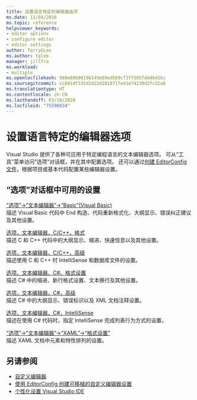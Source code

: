 ```yaml
---
title: 设置语言特定的编辑器选项
ms.date: 11/04/2016
ms.topic: reference
helpviewer_keywords:
- editor options
- configure editor
- editor settings
author: TerryGLee
ms.author: tglee
manager: jillfra
ms.workload:
- multiple
ms.openlocfilehash: 988e89b9019b149e89ed569cf3ff585fdd4641bc
ms.sourcegitcommit: cc841df335d1d22d281871fe41e74238d2fc52a6
ms.translationtype: HT
ms.contentlocale: zh-CN
ms.lasthandoff: 03/18/2020
ms.locfileid: "75590834"
---
```

# <a name="set-language-specific-editor-options"></a>设置语言特定的编辑器选项

Visual Studio 提供了各种可应用于特定编程语言的文本编辑器选项。 可从“工具”菜单访问“选项”对话框，并在其中配置选项。 还可以通过[创建 EditorConfig 文件](../../ide/create-portable-custom-editor-options.md)，根据项目或基本代码配置某些编辑器设置。

## <a name="settings-available-in-the-options-dialog-box"></a>“选项”对话框中可用的设置

[“选项”->“文本编辑器”->“Basic”(Visual Basic)](../../ide/reference/options-text-editor-basic-visual-basic.md)\
描述 Visual Basic 代码中 End 构造、代码重新格式化、大纲显示、错误纠正建议及其他设置。

[选项，文本编辑器，C/C++，格式](../../ide/reference/options-text-editor-c-cpp-formatting.md)\
描述 C 和 C++ 代码中的大纲显示、缩进、快速信息以及其他设置。

[选项，文本编辑器，C/C++，高级](../../ide/reference/options-text-editor-c-cpp-advanced.md)\
描述使用 C 和 C++ 时 IntelliSense 和数据库文件的设置。

[选项、文本编辑器、C#、格式设置](../../ide/reference/options-text-editor-csharp-formatting.md)\
描述 C# 中的缩进、新行格式设置、文本换行及其他设置。

[选项，文本编辑器，C#，高级](../../ide/reference/options-text-editor-csharp-advanced.md)\
描述 C# 中的大纲显示、错误标识以及 XML 文档注释设置。

[选项，文本编辑器，C#，IntelliSense](../../ide/reference/options-text-editor-csharp-intellisense.md)\
描述在使用 C# 代码时，指定 IntelliSense 完成列表行为方式的设置。

[“选项”->“文本编辑器”->“XAML”->“格式设置”](../../ide/reference/options-text-editor-xaml-formatting.md)\
描述 XAML 文档中元素和特性排列的设置。

## <a name="see-also"></a>另请参阅

- [自定义编辑器](../how-to-change-text-case-in-the-editor.md)
- [使用 EditorConfig 创建可移植的自定义编辑器设置](../../ide/create-portable-custom-editor-options.md)
- [个性化设置 Visual Studio IDE](../../ide/personalizing-the-visual-studio-ide.md)
